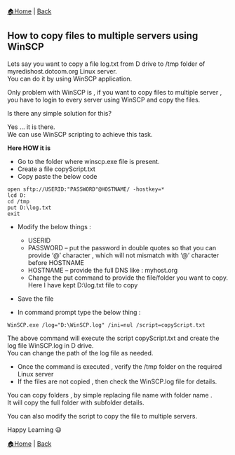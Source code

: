 [:house:Home](https://github.com/debbiswal/Articles) | [Back](https://github.com/debbiswal/Articles/blob/master/README.md#winscp)

## How to copy files to multiple servers using WinSCP 

Lets say you want to copy a file log.txt from D drive to /tmp folder of myredishost.dotcom.org Linux server.  
You can do it by using WinSCP application.  

Only problem with WinSCP is , if you want to copy files to multiple server , you have to login to every server using WinSCP and copy the files.  

Is there any simple solution for this?  

Yes … it is there.  
We can use WinSCP scripting to achieve this task.  

**Here HOW it is** 

* Go to the folder where winscp.exe file is present.  
* Create a file copyScript.txt  
* Copy paste the below code  
```
open sftp://USERID:"PASSWORD"@HOSTNAME/ -hostkey=*
lcd D:
cd /tmp
put D:\log.txt
exit
```
* Modify the below things :
  * USERID
  * PASSWORD – put the password in double quotes so that you can provide ‘@’ character , which will not mismatch with ‘@’ character before HOSTNAME
  * HOSTNAME – provide the full DNS like : myhost.org
  * Change the put command to provide the file/folder you want to copy. Here I have kept D:\log.txt file to copy

* Save the file  
* In command prompt type the below thing :  
```
WinSCP.exe /log="D:\WinSCP.log" /ini=nul /script=copyScript.txt
```  
The above command will execute the script copyScript.txt and create the log file WinSCP.log in D drive.  
You can change the path of the log file as needed.  

* Once the command is executed , verify the /tmp folder on the required Linux server  
* If the files are not copied , then check the WinSCP.log file for details.  

You can copy folders , by simple replacing file name with folder name .   
It will copy the full folder with subfolder details.  

You can also modify the script to copy the file to multiple servers.  

Happy Learning :smiley:  

[:house:Home](https://github.com/debbiswal/Articles) | [Back](https://github.com/debbiswal/Articles/blob/master/README.md#winscp)
